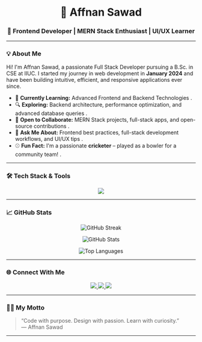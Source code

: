 ##   <h1 align="center">  👋 Affnan Sawad</h1>
###  <p align="center"><strong> 🚀 Frontend Developer | MERN Stack Enthusiast | UI/UX Learner</strong></p>

---

### 💡 About Me

Hi! I'm Affnan Sawad, a passionate Full Stack Developer pursuing a B.Sc. in CSE at IIUC. I started my journey in web development in **January 2024** and have been building intuitive, efficient, and responsive applications ever since.

- 🧠 **Currently Learning:** Advanced Frontend and Backend Technologies .
- 🔍 **Exploring:** Backend architecture, performance optimization, and advanced database queries . 
- 🤝 **Open to Collaborate:** MERN Stack projects, full-stack apps, and open-source contributions .
- 💬 **Ask Me About:** Frontend best practices, full-stack development workflows, and UI/UX tips .
- ⚾ **Fun Fact:** I'm a passionate **cricketer** – played as a bowler for a community team! .

---

### 🛠️ Tech Stack & Tools

<p align="center">
  <img src="https://skillicons.dev/icons?i=c,cpp,html,css,tailwind,bootstrap,js,ts,react,nextjs,redux,nodejs,express,mongodb,mysql,postgresql,prisma,graphql,firebase,git,github,figma,vite,vercel,netlify,vscode,mongoose" />
</p>

---

### 📈 GitHub Stats

<p align="center">
  <img src="https://github-readme-streak-stats.herokuapp.com?user=AffnanSawad&theme=radical&hide_border=true&date_format=M%20j%5B%2C%20Y%5D" alt="GitHub Streak" />
</p>

<p align="center">
  <img src="https://github-readme-stats.vercel.app/api?username=AffnanSawad&show_icons=true&theme=radical&count_private=true&hide_border=true" alt="GitHub Stats" />
</p>

<p align="center">
  <img src="https://github-readme-stats.vercel.app/api/top-langs/?username=AffnanSawad&layout=compact&theme=radical&hide_border=true" alt="Top Languages" />
</p>

---

### 🌐 Connect With Me

<p align="center">
  <a href="https://www.facebook.com/Affnan.sawad" target="_blank">
    <img src="https://img.shields.io/badge/Facebook-%231877F2.svg?style=for-the-badge&logo=facebook&logoColor=white" />
  </a>
  <a href="https://www.instagram.com/iamaffnan_sawad" target="_blank">
    <img src="https://img.shields.io/badge/Instagram-%23E4405F.svg?style=for-the-badge&logo=instagram&logoColor=white" />
  </a>
  <a href="mailto:affnansawad2002@gmail.com">
    <img src="https://img.shields.io/badge/Email-D14836?style=for-the-badge&logo=gmail&logoColor=white" />
  </a>
</p>

---

### 🧑‍💻 My Motto

> “Code with purpose. Design with passion. Learn with curiosity.”  
> — Affnan Sawad

---

